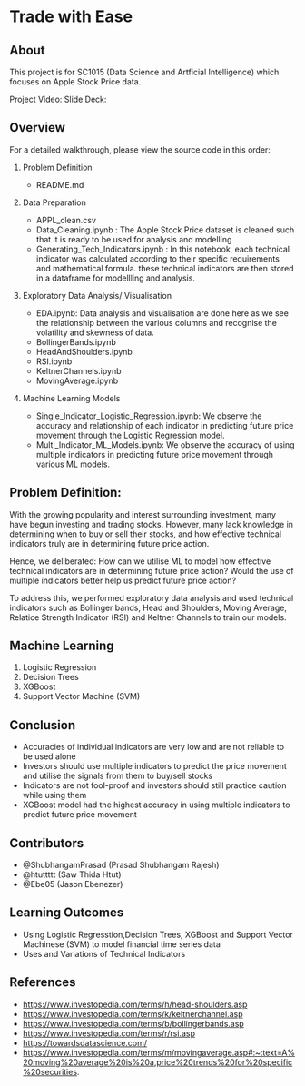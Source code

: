 # Trade with Ease

## About
This project is for SC1015 (Data Science and Artficial Intelligence) which focuses on Apple Stock Price data.

Project Video: 
Slide Deck: 

## Overview
For a detailed walkthrough, please view the source code in this order:
1. Problem Definition
    - README.md

2. Data Preparation
    - APPL_clean.csv
    - Data_Cleaning.ipynb : The Apple Stock Price dataset is cleaned such that it is ready to be used for analysis and modelling
    - Generating_Tech_Indicators.ipynb : In this notebook, each technical indicator was calculated according to their specific requirements and mathematical formula. these technical indicators are then stored in a dataframe for modellling and analysis.

3. Exploratory Data Analysis/ Visualisation
    - EDA.ipynb: Data analysis and visualisation are done here as we see the relationship between the various columns and recognise the volatility and skewness of data. 
    - BollingerBands.ipynb
    - HeadAndShoulders.ipynb
    - RSI.ipynb
    - KeltnerChannels.ipynb
    - MovingAverage.ipynb

4. Machine Learning Models
    - Single_Indicator_Logistic_Regression.ipynb: We observe the accuracy and relationship of each indicator in predicting future price movement through the Logistic Regression model.
    - Multi_Indicator_ML_Models.ipynb: We observe the accuracy of using multiple indicators in predicting future price movement through various ML models. 


## Problem Definition:
With the growing popularity and interest surrounding investment, many have begun investing and trading stocks. However, many lack knowledge in determining when to buy or sell their stocks, and how effective technical indicators truly are in determining future price action.

Hence, we deliberated:
How can we utilise ML to model how effective technical indicators are in determining future price action? Would the use of multiple indicators better help us predict future price action?

To address this, we performed exploratory data analysis and used technical indicators such as Bollinger bands, Head and Shoulders, Moving Average, Relatice Strength Indicator (RSI) and Keltner Channels to train our models. 

## Machine Learning
1. Logistic Regression
2. Decision Trees
3. XGBoost
4. Support Vector Machine (SVM)

## Conclusion
- Accuracies of individual indicators are very low and are not reliable to be used alone 
- Investors should use multiple indicators to predict the price movement and utilise the signals from them to buy/sell stocks
- Indicators are not fool-proof and investors should still practice caution while using them
- XGBoost model had the highest accuracy in using multiple indicators to predict future price movement 

## Contributors
- @ShubhangamPrasad (Prasad Shubhangam Rajesh)
- @htuttttt (Saw Thida Htut)
- @Ebe05 (Jason Ebenezer)

## Learning Outcomes
- Using Logistic Regresstion,Decision Trees, XGBoost and Support Vector Machinese (SVM) to model financial time series data
- Uses and Variations of Technical Indicators

## References
- https://www.investopedia.com/terms/h/head-shoulders.asp
- https://www.investopedia.com/terms/k/keltnerchannel.asp
- https://www.investopedia.com/terms/b/bollingerbands.asp
- https://www.investopedia.com/terms/r/rsi.asp
- https://towardsdatascience.com/
- https://www.investopedia.com/terms/m/movingaverage.asp#:~:text=A%20moving%20average%20is%20a,price%20trends%20for%20specific%20securities.





